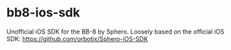 # bb8-ios-sdk
Unofficial iOS SDK for the BB-8 by Sphero. Loosely based on the official iOS SDK: https://github.com/orbotix/Sphero-iOS-SDK
